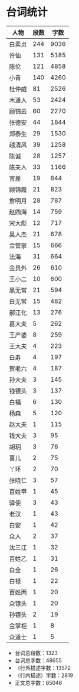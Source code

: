 # 台词统计

| 人物 | 段数 | 字数 |
|--|--|--|
| 白素贞 | 244 | 9036 |
| 许仙 | 131 | 5185 |
| 陈伦 | 121 | 4858 |
| 小青 | 140 | 4260 |
| 杜仲威 | 81 | 2526 |
| 木道人 | 53 | 2424 |
| 顾锦云 | 60 | 2270 |
| 张德安 | 44 | 1844 |
| 郑泰生 | 29 | 1530 |
| 越清风 | 39 | 1258 |
| 陈诚 | 28 | 1257 |
| 陈夫人 | 33 | 1166 |
| 官差 | 19 | 844 |
| 顾锦霞 | 21 | 823 |
| 詹明月 | 28 | 787 |
| 赵四海 | 14 | 759 |
| 宋大彪 | 12 | 717 |
| 吴人杰 | 21 | 678 |
| 金管家 | 15 | 666 |
| 法海 | 31 | 664 |
| 金员外 | 26 | 610 |
| 王小二 | 10 | 600 |
| 黑无常 | 21 | 594 |
| 白无常 | 15 | 482 |
| 郝江化 | 13 | 276 |
| 葛大夫 | 5 | 262 |
| 王产婆 | 8 | 259 |
| 王大夫 | 4 | 223 |
| 白寿 | 4 | 197 |
| 贺老六 | 4 | 187 |
| 孙大夫 | 3 | 145 |
| 钱镖头 | 3 | 137 |
| 白福 | 6 | 130 |
| 杨森 | 5 | 120 |
| 赵大夫 | 1 | 115 |
| 钱大夫 | 3 | 95 |
| 胡玥 | 3 | 76 |
| 喜儿 | 2 | 75 |
| 丫环 | 2 | 70 |
| 张晓仁 | 3 | 57 |
| 百姓甲 | 1 | 45 |
| 驿使 | 3 | 43 |
| 老汉 | 1 | 43 |
| 白安 | 1 | 42 |
| 众人 | 2 | 37 |
| 沈三江 | 1 | 32 |
| 百姓乙 | 1 | 31 |
| 白全 | 1 | 26 |
| 白禄 | 1 | 22 |
| 百姓丙 | 1 | 20 |
| 众镖头 | 1 | 20 |
| 孙镖头 | 2 | 19 |
| 金掌柜 | 1 | 8 |
| 众道士 | 1 | 5 |

* 台词总段数：1323
* 台词总字数：48655
* （行外描述字数：13572
* （行内描述）字数：2819
* 正文总字数：65046
